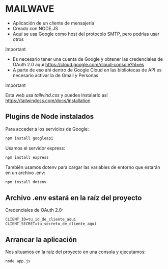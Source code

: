 # MAILWAVE
- Aplicación de un cliente de mensajería
- Creado con NODE.JS
- Aquí se usa Google como host del protocolo SMTP, pero podrías usar otros
> [!IMPORTANT]
> * Es necesario tener una cuenta de Google y obtener las credenciales de OAuth 2.0 aquí https://cloud.google.com/cloud-console?hl=es
> * A parte de eso ahi dentro de Google Cloud en las bibliotecas de API es necesario activar la de Gmail y Personas

> [!IMPORTANT]
> Esta web usa *tailwind.css* y puedes instalarlo así https://tailwindcss.com/docs/installation

## Plugins de Node instalados
Para acceder a los servicios de Google:
```sh
npm install googleapi
```
Usamos el servidor express:
```sh
npm install express
```
También usamos dotenv para cargar las variables de entorno que estarán en un archivo .env:
```sh
npm install dotenv
```

## Archivo .env estará en la raíz del proyecto
Credenciales de OAuth 2.0:
```.env
CLIENT_ID=tu_id_de_cliente_aquí
CLIENT_SECRET=tu_secreto_de_cliente_aquí
```

## Arrancar la aplicación
Nos situamos en la raíz del proyecto en una consola y ejecutamos:
```sh
node app.js
```
